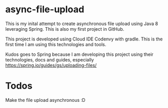 # async-file-upload
This is my inital attempt to create asynchronous file upload using Java 8 leveraging Spring. This is also my first project in GitHub.

This project is developed using Cloud IDE Codenvy with gradle. This is the first time I am using this technologies and tools.

Kudos goes to Spring because I am developing this project using their technologies, docs and guides, especially https://spring.io/guides/gs/uploading-files/

# Todos
Make the file upload asynchronous :D
